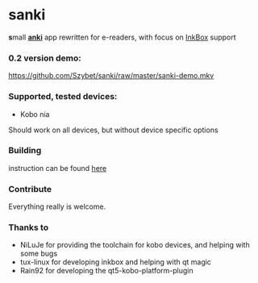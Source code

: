 # sanki
**s**mall [**anki**](https://apps.ankiweb.net) app rewritten for e-readers, with focus on [InkBox](https://github.com/Kobo-InkBox/inkbox) support

### 0.2 version demo:
https://github.com/Szybet/sanki/raw/master/sanki-demo.mkv

### Supported, tested devices:
- Kobo nia

Should work on all devices, but without device specific options

### Building
instruction can be found [here](https://github.com/Szybet/kobo-nia-audio/tree/main/apps-on-kobo)

### Contribute
Everything really is welcome. 

### Thanks to
- NiLuJe for providing the toolchain for kobo devices, and helping with some bugs
- tux-linux for developing inkbox and helping with qt magic
- Rain92 for developing the qt5-kobo-platform-plugin

